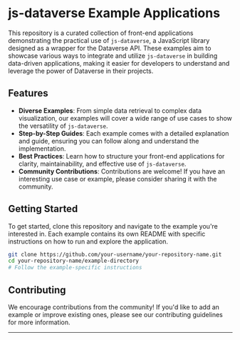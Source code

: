 
# js-dataverse Example Applications

This repository is a curated collection of front-end applications demonstrating the practical use of `js-dataverse`, a JavaScript library designed as a wrapper for the Dataverse API. These examples aim to showcase various ways to integrate and utilize `js-dataverse` in building data-driven applications, making it easier for developers to understand and leverage the power of Dataverse in their projects.

## Features

- **Diverse Examples**: From simple data retrieval to complex data visualization, our examples will cover a wide range of use cases to show the versatility of `js-dataverse`.
- **Step-by-Step Guides**: Each example comes with a detailed explanation and guide, ensuring you can follow along and understand the implementation.
- **Best Practices**: Learn how to structure your front-end applications for clarity, maintainability, and effective use of `js-dataverse`.
- **Community Contributions**: Contributions are welcome! If you have an interesting use case or example, please consider sharing it with the community.

## Getting Started

To get started, clone this repository and navigate to the example you're interested in. Each example contains its own README with specific instructions on how to run and explore the application.

```bash
git clone https://github.com/your-username/your-repository-name.git
cd your-repository-name/example-directory
# Follow the example-specific instructions
```

## Contributing

We encourage contributions from the community! If you'd like to add an example or improve existing ones, please see our contributing guidelines for more information.
<!--TODO: add contribution guidelines-->

---


